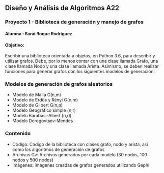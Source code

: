 ## Diseño y Análisis de Algoritmos A22
### Proyecto 1 - Biblioteca de generación y manejo de grafos
#### Alumna : Saraí Roque Rodríguez

#### Objetivo:
Escribir una biblioteca orientada a objetos, en Python 3.6, para describir y utilizar grafos. Debe, por lo menos contar con una clase llamada Grafo, una clase llamada Nodo y una clase llamada Arista. Asimismo, se deben realizar funciones para generar grafos con los siguientes modelos de generación:

### Modelos de generación de grafos aleatorios
 - Modelo de Malla G(n,m)
 - Modelo de Erdös y Rényi G(n,m) 
 - Modelo de Gilbert G(n,p)
 - Modelo Geográfico simple (n,r)
 - Modelo Barabási-Albert (n,d)
 - Modelo Dorogovtsev-Mendes 

### Contenido
  - Código: Código de la biblioteca con clases grafo, nodo y arista, así como los algoritmos de generación de grafos
  - Archivos Gv: Archivos generados por cada modelo (30 nodos, 100 nodos y 500 nodos)
  - Imágenes: Imágenes creadas de grafos generados utilizando Gephi 
